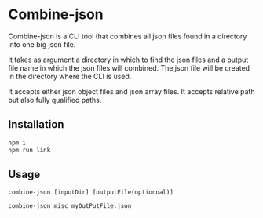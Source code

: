 # Combine-json

Combine-json is a CLI tool that combines all json files found in a directory into one big json file.

It takes as argument a directory in which to find the json files and a output file name in which the json files will combined.
The json file will be created in the directory where the CLI is used.

It accepts either json object files and json array files.
It accepts relative path but also fully qualified paths.

## Installation
```bash
npm i
npm run link
```

## Usage 
`combine-json [inputDir] [outputFile(optionnal)]`
```bash
combine-json misc myOutPutFile.json
```